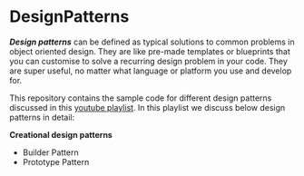 # DesignPatterns

***Design patterns*** can be defined as typical solutions to common problems in object oriented design. They are like pre-made templates or blueprints that you can customise to solve a recurring design problem in your code. They are super useful, no matter what language or platform you use and develop for.

This repository contains the sample code for different design patterns discussed in this [youtube playlist](https://www.youtube.com/playlist?list=PL5H48FA8Q0RqKLS7A49kdNvb64eiJ4ddK). In this playlist we discuss below design patterns in detail:

**Creational design patterns**
- Builder Pattern
- Prototype Pattern
